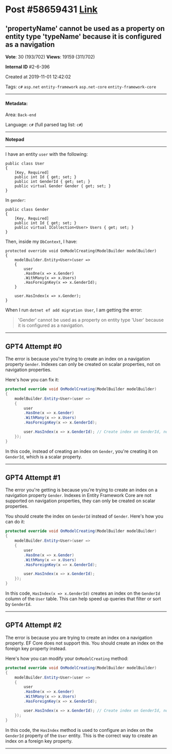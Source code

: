 
# Post \#58659431 [Link](https://stackoverflow.com/questions/58659431/)

## 'propertyName' cannot be used as a property on entity type 'typeName' because it is configured as a navigation

**Vote**: 30 (193/702) **Views**: 19159 (311/702) 

**Internal ID** \#2-6-396

Created at 2019-11-01 12:42:02

Tags: `c#` `asp.net` `entity-framework` `asp.net-core` `entity-framework-core`

----------

#### Metadata:

Area: `Back-end`

Language: `c#` (full parsed tag list: `c#`)

----------

**Notepad**


----------

I have an entity `user` with the following:

```
public class User
{
    [Key, Required]
    public int Id { get; set; }
    public int GenderId { get; set; }
    public virtual Gender Gender { get; set; }
}
```


In `gender`:

```
public class Gender
{
    [Key, Required]
    public int Id { get; set; }
    public virtual ICollection<User> Users { get; set; }
}
```


Then, inside my `DbContext`, I have:

```
protected override void OnModelCreating(ModelBuilder modelBuilder)
{
    modelBuilder.Entity<User>(user =>
    {
        user
        .HasOne(x => x.Gender)
        .WithMany(x => x.Users)
        .HasForeignKey(x => x.GenderId);
    }

    user.HasIndex(x => x.Gender);
}
```


When I run `dotnet ef add migration User`, I am getting the error:

> 'Gender' cannot be used as a property on entity type 'User' because it
  is configured as a navigation.


----------
        
## GPT4 Attempt \#0

The error is because you're trying to create an index on a navigation property `Gender`. Indexes can only be created on scalar properties, not on navigation properties.

Here's how you can fix it:

```csharp
protected override void OnModelCreating(ModelBuilder modelBuilder)
{
    modelBuilder.Entity<User>(user =>
    {
        user
        .HasOne(x => x.Gender)
        .WithMany(x => x.Users)
        .HasForeignKey(x => x.GenderId);

        user.HasIndex(x => x.GenderId); // Create index on GenderId, not Gender
    });
}
```

In this code, instead of creating an index on `Gender`, you're creating it on `GenderId`, which is a scalar property.

--------

## GPT4 Attempt \#1

The error you're getting is because you're trying to create an index on a navigation property `Gender`. Indexes in Entity Framework Core are not supported on navigation properties, they can only be created on scalar properties.

You should create the index on `GenderId` instead of `Gender`. Here's how you can do it:

```csharp
protected override void OnModelCreating(ModelBuilder modelBuilder)
{
    modelBuilder.Entity<User>(user =>
    {
        user
        .HasOne(x => x.Gender)
        .WithMany(x => x.Users)
        .HasForeignKey(x => x.GenderId);

        user.HasIndex(x => x.GenderId);
    });
}
```

In this code, `HasIndex(x => x.GenderId)` creates an index on the `GenderId` column of the `User` table. This can help speed up queries that filter or sort by `GenderId`.

--------

## GPT4 Attempt \#2

The error is because you are trying to create an index on a navigation property. EF Core does not support this. You should create an index on the foreign key property instead. 

Here's how you can modify your `OnModelCreating` method:

```csharp
protected override void OnModelCreating(ModelBuilder modelBuilder)
{
    modelBuilder.Entity<User>(user =>
    {
        user
        .HasOne(x => x.Gender)
        .WithMany(x => x.Users)
        .HasForeignKey(x => x.GenderId);

        user.HasIndex(x => x.GenderId); // Create index on GenderId, not Gender
    });
}
```

In this code, the `HasIndex` method is used to configure an index on the `GenderId` property of the `User` entity. This is the correct way to create an index on a foreign key property.

--------

